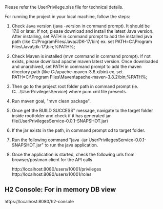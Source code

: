 Please refer the UserPrivilege.xlss file for technical details.

For running the project in your local machine, follow the steps:

1. Check Java version (java -version in command prompt). It should be 17.0 or later. If not, please download and install the latest Java version.
   After installing, set PATH in command prompt to add the installed java path (like C:/ProgramFiles/Java/JDK-17/bin)
	ex.  set PATH=C:\Program Files\Java\jdk-17\bin;%PATH%;

2. Check Maven is installed (mvn command in command prompt). If not exists, please download apache maven latest version. Once downloaded and unarchived, 
   set PATH in command prompt to add the maven directory path (like C:/apache-maven-3.8.x/bin)
	ex.  set PATH=C:\Program Files\Maven\apache-maven-3.8.2\bin;%PATH%;

3. Then go to the project root folder path in command prompt (ie. C:\...\UserPrivilegesService) where pom.xml file presents.

4. Run maven goal, "mvn clean package".

5. Once get the BUILD SUCCESS" message, navigate to the target folder inside rootfolder and check if it has generated jar file(UserPrivilegesService-0.0.1-SNAPSHOT.jar)

6. If the jar exists in the path, in command prompt cd to target folder.

7. Run the following command "java -jar UserPrivilegesService-0.0.1-SNAPSHOT.jar" to run the java application.

8. Once the application is started, check the following urls from browser/postman client for the API calls

	http://localhost:8080/users/10001/privileges
	http://localhost:8080/users/10001/roles



H2 Console: For in memory DB view
-----------------------------------
https://localhost:8080/h2-console


